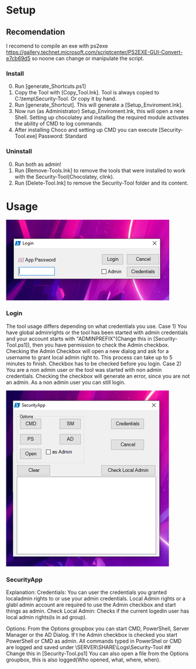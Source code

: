 # Setup #

## Recomendation ##
I recomend to compile an exe with ps2exe https://gallery.technet.microsoft.com/scriptcenter/PS2EXE-GUI-Convert-e7cb69d5 so noone can change or manipulate the script.

### Install ###
0) Run [generate_Shortcuts.ps1]
1) Copy the Tool with [Copy_Tool.lnk]. Tool is always copied to C:\temp\Security-Tool. Or copy it by hand.
2) Run [generate_Shortcut]. This will generate a [Setup_Enviroment.lnk].
3) Now run (as Administrator) Setup_Enviroment.lnk, this will open a new Shell.
	Setting up chocolatey and installing the required module activates the ability of CMD to log commands.
4) After installing Choco and setting up CMD you can execute [Security-Tool.exe] Password: Standard

### Uninstall ###
0) Run both as admin!
1) Run [Remove-Tools.lnk] to remove the tools that were installed to work with the Security-Tool(Chocolatey, clink).
2) Run [Delete-Tool.lnk] to remove the Security-Tool folder and its content.

# Usage #

![Login GUI](https://github.com/seyo-IV/Powershell/blob/master/Security-Tool/images/Login.PNG)

### Login ###
The tool usage differs depending on what credentials you use.
 Case 1) You have global adminrights or the tool has been started with admin credentials and your account starts with "ADMINPREFIX"(Change this in [Security-Tool.ps1]), then you have permission to check the Admin checkbox.
	Checking the Admin Checkbox will open a new dialog and ask for a username to grant local admin right to. This process can take up to 5 minutes to finish.
	Checkbox has to be checked before you login.
 Case 2) You are a non admin user or the tool was started with non admin credentials.
	Checking the checkbox will generate an error, since you are not an admin.
	As a non admin user you can still login.

![Login GUI](https://github.com/seyo-IV/Powershell/blob/master/Security-Tool/images/SecurityApp.PNG)

### SecurityApp ###
Explanation:
	Credentials: You can user the credentials you granted localadmin rights to or use your admin credentials.
	Local Admin rights or a glabl admin account are required to use the Admin checkbox and start things as admin.
	Check Local Admin: Checks if the current logedin user has local admin rights(is in ad group).
	
Options:
	From the Options groupbox you can start CMD, PowerShell, Server Manager or the AD Dialog.
	If t he Admin checkbox is checked you start PowerShell or CMD as admin.
	All commands typed in PowerShel or CMD are logged and saved under \\SERVER\SHARE\Logs\Security-Tool ## Change this in [Security-Tool.ps1]
You can also open a file from the Options groupbox, this is also logged(Who opened, what, where, when).
